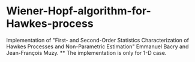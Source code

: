 # Wiener-Hopf-algorithm-for-Hawkes-process
Implementation of "First- and Second-Order Statistics Characterization of Hawkes Processes and Non-Parametric Estimation" Emmanuel Bacry and Jean-François Muzy.
** The implementation is only for 1-D case.
